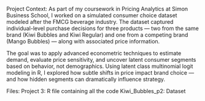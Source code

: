 Project Context:
As part of my coursework in Pricing Analytics at Simon Business School, I worked on a simulated consumer choice dataset modeled after the FMCG beverage industry. The dataset captured individual-level purchase decisions for three products — two from the same brand (Kiwi Bubbles and Kiwi Regular) and one from a competing brand (Mango Bubbles) — along with associated price information.

The goal was to apply advanced econometric techniques to estimate demand, evaluate price sensitivity, and uncover latent consumer segments based on behavior, not demographics. Using latent class multinomial logit modeling in R, I explored how subtle shifts in price impact brand choice — and how hidden segments can dramatically influence strategy.

Files: 
Project 3: R file containing all the code 
Kiwi_Bubbles_p2: Dataset
